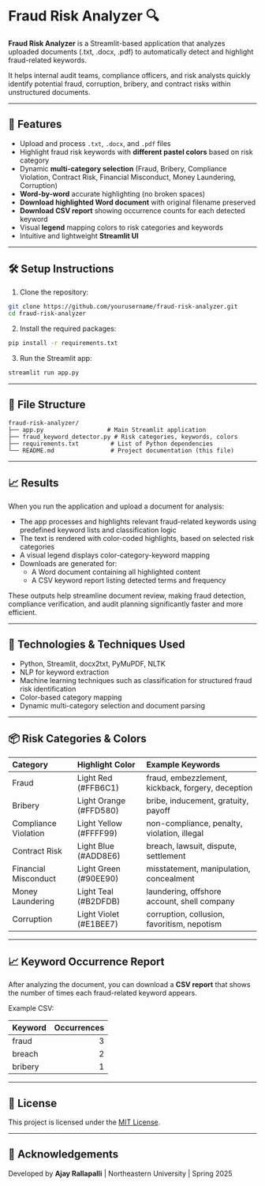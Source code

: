 # Fraud Risk Analyzer 🔍

**Fraud Risk Analyzer** is a Streamlit-based application that analyzes uploaded documents (.txt, .docx, .pdf) to automatically detect and highlight fraud-related keywords.  

It helps internal audit teams, compliance officers, and risk analysts quickly identify potential fraud, corruption, bribery, and contract risks within unstructured documents.

---

## 🚀 Features

- Upload and process `.txt`, `.docx`, and `.pdf` files
- Highlight fraud risk keywords with **different pastel colors** based on risk category
- Dynamic **multi-category selection** (Fraud, Bribery, Compliance Violation, Contract Risk, Financial Misconduct, Money Laundering, Corruption)
- **Word-by-word** accurate highlighting (no broken spaces)
- **Download highlighted Word document** with original filename preserved
- **Download CSV report** showing occurrence counts for each detected keyword
- Visual **legend** mapping colors to risk categories and keywords
- Intuitive and lightweight **Streamlit UI**

---

## 🛠 Setup Instructions

1. Clone the repository:

```bash
git clone https://github.com/yourusername/fraud-risk-analyzer.git
cd fraud-risk-analyzer
```

2. Install the required packages:

```bash
pip install -r requirements.txt
```

3. Run the Streamlit app:

```bash
streamlit run app.py
```

---

## 📄 File Structure

```plaintext
fraud-risk-analyzer/
├── app.py                  # Main Streamlit application
├── fraud_keyword_detector.py # Risk categories, keywords, colors
├── requirements.txt         # List of Python dependencies
└── README.md                # Project documentation (this file)
```

---

## 📈 Results
When you run the application and upload a document for analysis:

- The app processes and highlights relevant fraud-related keywords using predefined keyword lists and classification logic
- The text is rendered with color-coded highlights, based on selected risk categories
- A visual legend displays color-category-keyword mapping
- Downloads are generated for:
  - A Word document containing all highlighted content
  - A CSV keyword report listing detected terms and frequency

These outputs help streamline document review, making fraud detection, compliance verification, and audit planning significantly faster and more efficient.

---

## 🧠 Technologies & Techniques Used

- Python, Streamlit, docx2txt, PyMuPDF, NLTK
- NLP for keyword extraction
- Machine learning techniques such as classification for structured fraud risk identification
- Color-based category mapping
- Dynamic multi-category selection and document parsing

---

## 📦 Risk Categories & Colors

| Category | Highlight Color | Example Keywords |
|:---------|:----------------|:-----------------|
| Fraud | Light Red (#FFB6C1) | fraud, embezzlement, kickback, forgery, deception |
| Bribery | Light Orange (#FFD580) | bribe, inducement, gratuity, payoff |
| Compliance Violation | Light Yellow (#FFFF99) | non-compliance, penalty, violation, illegal |
| Contract Risk | Light Blue (#ADD8E6) | breach, lawsuit, dispute, settlement |
| Financial Misconduct | Light Green (#90EE90) | misstatement, manipulation, concealment |
| Money Laundering | Light Teal (#B2DFDB) | laundering, offshore account, shell company |
| Corruption | Light Violet (#E1BEE7) | corruption, collusion, favoritism, nepotism |

---

## 📈 Keyword Occurrence Report

After analyzing the document, you can download a **CSV report** that shows the number of times each fraud-related keyword appears.

Example CSV:

| Keyword | Occurrences |
|:--------|------------:|
| fraud   | 3           |
| breach  | 2           |
| bribery | 1           |

---

## 📜 License

This project is licensed under the [MIT License](LICENSE).

---

## 🙌 Acknowledgements

Developed by **Ajay Rallapalli** | Northeastern University | Spring 2025
